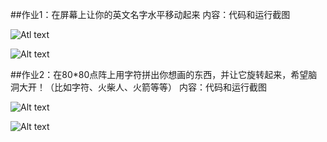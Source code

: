 ##作业1：在屏幕上让你的英文名字水平移动起来
  内容：代码和运行截图
     
 ![Atl text](https://github.com/woshishuishuishuishui/compuational_physics_N2014301020042/blob/master/QQ图片20160925235850.png)
 
 ![Alt text](https://github.com/woshishuishuishuishui/compuational_physics_N2014301020042/blob/master/QQ图片20160925235914.png)
 
##作业2：在80*80点阵上用字符拼出你想画的东西，并让它旋转起来，希望脑洞大开！（比如字符、火柴人、火箭等等）
  内容：代码和运行截图
   
 ![Alt text](https://github.com/woshishuishuishuishui/compuational_physics_N2014301020042/blob/master/QQ图片20160926013720.png)
 
 ![Alt text](https://github.com/woshishuishuishuishui/compuational_physics_N2014301020042/blob/master/22.gif)
